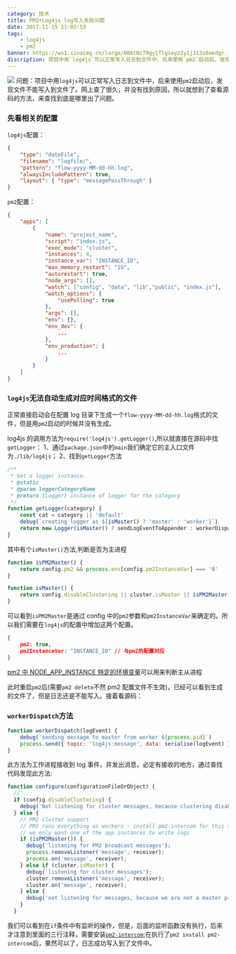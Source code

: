 ```yaml
---
category: 技术
title: PM2+Log4js log写入失败问题
date: 2017-11-15 11:02:53
tags:
    - log4js
    - pm2
banner: https://ws1.sinaimg.cn/large/006tNc79gy1flgieyz2y1j313s0aedgr.jpg
discription: 项目中用`log4js`可以正常写入日志到文件中，后来使用`pm2`启动后，发现文件不能写入到文件了。网上查了很久，并没有找到原因，所以就想到了查看源码的方法，来查找到底是哪里出了问题
---
```


![](https://ws1.sinaimg.cn/large/006tNc79gy1flgieyz2y1j313s0aedgr.jpg)
问题：项目中用`log4js`可以正常写入日志到文件中，后来使用`pm2`启动后，发现文件不能写入到文件了。网上查了很久，并没有找到原因，所以就想到了查看源码的方法，来查找到底是哪里出了问题。

### 先看相关的配置

`log4js`配置：

```json
{
    "type": "dateFile",
    "filename": "logfile/",
    "pattern": "flow-yyyy-MM-dd-hh.log",
    "alwaysIncludePattern": true,
    "layout": { "type": "messagePassThrough" }
}
```

`pm2`配置：

```json
{
    "apps": [
        {
            "name": "project_name",
            "script": "index.js",
            "exec_mode": "cluster",
            "instances": 4,
            "instance_var": "INSTANCE_ID",
            "max_memory_restart": "1G",
            "autorestart": true,
            "node_args": [],
            "watch": ["config", "data", "lib","public", "index.js"],
            "watch_options": {
                "usePolling": true
            },
            "args": [],
            "env": {},
            "env_dev": {
                ...
            },
            "env_production": {
                ...
            }
        }
    ]
}
```

### `log4js`无法自动生成对应时间格式的文件

正常直接启动会在配置 log 目录下生成一个`flow-yyyy-MM-dd-hh.log`格式的文件，但是用`pm2`启动的时候并没有生成。

log4js 的调用方法为`require('log4js').getLogger()`,所以就直接在源码中找`getLogger`：
1、通过`package.json`中的`main`我们确定它的主入口文件为`./lib/log4js`；
2、找到`getLogger`方法

```js
/**
 * Get a logger instance.
 * @static
 * @param loggerCategoryName
 * @return {Logger} instance of logger for the category
 */
function getLogger(category) {
    const cat = category || 'default'
    debug(`creating logger as ${isMaster() ? 'master' : 'worker'}`)
    return new Logger(isMaster() ? sendLogEventToAppender : workerDispatch, cat)
}
```

其中有个`isMaster()`方法,判断是否为主进程

```js
function isPM2Master() {
    return config.pm2 && process.env[config.pm2InstanceVar] === '0'
}

function isMaster() {
    return config.disableClustering || cluster.isMaster || isPM2Master()
}
```

可以看到`isPM2Master`是通过 config 中的`pm2`参数和`pm2InstanceVar`来确定的。所以我们需要在`log4js`的配置中增加这两个配置。

```json
{
    pm2: true,
    pm2InstanceVar: "INSTANCE_ID" // 与pm2的配置对应
}
```

[pm2 中 NODE_APP_INSTANCE 特定的环境变量](http://pm2.keymetrics.io/docs/usage/environment/#node_app_instance-pm2-25-minimum)可以用来判断主从进程

此时重启`pm2`后(需要`pm2 delete`不然 pm2 配置文件不生效)，已经可以看到生成的文件了，但是日志还是不能写入。接着看源码：

### `workerDispatch`方法

```js
function workerDispatch(logEvent) {
    debug(`sending message to master from worker ${process.pid}`)
    process.send({ topic: 'log4js:message', data: serialise(logEvent) })
}
```

此方法为工作进程接收到 log 事件，并发出消息，必定有接收的地方，通过查找代码发现此方法:

```js
function configure(configurationFileOrObject) {
  // ...
  if (config.disableClustering) {
    debug('Not listening for cluster messages, because clustering disabled.');
  } else {
    // PM2 cluster support
    // PM2 runs everything as workers - install pm2-intercom for this to work.
    // we only want one of the app instances to write logs
    if (isPM2Master()) {
      debug('listening for PM2 broadcast messages');
      process.removeListener('message', receiver);
      process.on('message', receiver);
    } else if (cluster.isMaster) {
      debug('listening for cluster messages');
      cluster.removeListener('message', receiver);
      cluster.on('message', receiver);
    } else {
      debug('not listening for messages, because we are not a master process');
    }
  }
```

我们可以看到在`if`条件中有监听的操作，但是，后面的监听函数没有执行，后来才注意到里面的三行注释，需要安装[`pm2-intercom`](https://www.npmjs.com/package/pm2-intercom);在执行了`pm2 install pm2-intercom`后，果然可以了，日志成功写入到了文件中。
